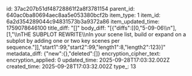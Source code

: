 id: 37ac207b51df48728861f2a8f3781154
parent_id: 640ac0ba80694aec8aa5e053380bcf2b
item_type: 1
item_id: 6a2d354289044c94831573b3a9372a86
item_updated_time: 1759078646100
title_diff: "[]"
body_diff: "[{\"diffs\":[[0,\"5-09-06\\\n\"],[1,\"\\\nTHE SUBPLOT REWRITE\\\nIn your scene list, build or expand on a subplot by adding one or two key scenes per sequence.\"]],\"start1\":99,\"start2\":99,\"length1\":8,\"length2\":123}]"
metadata_diff: {"new":{},"deleted":[]}
encryption_cipher_text: 
encryption_applied: 0
updated_time: 2025-09-28T17:03:32.002Z
created_time: 2025-09-28T17:03:32.002Z
type_: 13